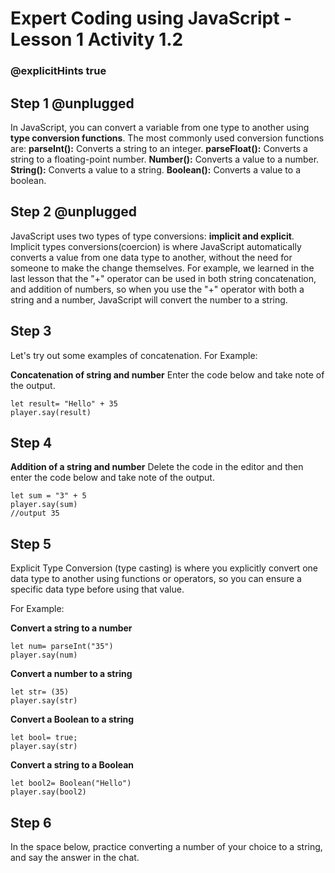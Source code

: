 # Expert Coding using JavaScript - Lesson 1 Activity 1.2
### @explicitHints true


## Step 1 @unplugged
In JavaScript, you can convert a variable from one type to another using **type conversion functions**. The most commonly used conversion functions are: 
**parseInt():** Converts a string to an integer.
**parseFloat():** Converts a string to a floating-point number.
**Number():** Converts a value to a number.
**String():** Converts a value to a string.
**Boolean():** Converts a value to a boolean.

## Step 2 @unplugged
JavaScript uses two types of type conversions: **implicit and explicit**. 
Implicit types conversions(coercion) is where JavaScript automatically converts a value from one data type to another, without the need for someone to make the change themselves. For example, we learned in the last lesson that the "+" operator can be used in both string concatenation, and addition of numbers, so when you use the "+" operator with both a string and a number, JavaScript will convert the number to a string. 

## Step 3 
Let's try out some examples of concatenation. 
For Example:

**Concatenation of string and number**
Enter the code below and take note of the output. 

    let result= "Hello" + 35
    player.say(result)
  
## Step 4
 
   **Addition of a string and number**
   Delete the code in the editor and then enter the code below and take note of the output. 
    
    let sum = "3" + 5
    player.say(sum)
    //output 35

## Step 5

Explicit Type Conversion (type casting) is where you explicitly convert one data type to another using functions or operators, so you can ensure a specific data type before using that value.

For Example:

**Convert a string to a number**

    let num= parseInt("35")
    player.say(num)

**Convert a number to a string**

    let str= (35)
    player.say(str)

**Convert a Boolean to a string**

    let bool= true;
    player.say(str)

**Convert a string to a Boolean**

    let bool2= Boolean("Hello")
    player.say(bool2)

## Step 6

In the space below, practice converting a number of your choice to a string, and say the answer in the chat.




